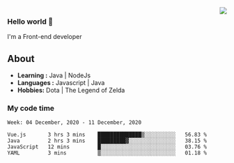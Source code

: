 <img align='right' src="https://github-readme-stats.vercel.app/api?username=jumodada&show_icons=true&theme=vue">

### Hello world 👋

I'm a Front-end developer 
    
## About
-  **Learning :** Java | NodeJs
-  **Languages :** Javascript | Java
-  **Hobbies:** Dota | The Legend of Zelda

### My code time

<!--START_SECTION:waka-->
```text
Week: 04 December, 2020 - 11 December, 2020

Vue.js       3 hrs 3 mins    ██████████████▒░░░░░░░░░░   56.83 % 
Java         2 hrs 3 mins    █████████▓░░░░░░░░░░░░░░░   38.15 % 
JavaScript   12 mins         █░░░░░░░░░░░░░░░░░░░░░░░░   03.76 % 
YAML         3 mins          ▒░░░░░░░░░░░░░░░░░░░░░░░░   01.18 % 
```
<!--END_SECTION:waka-->
